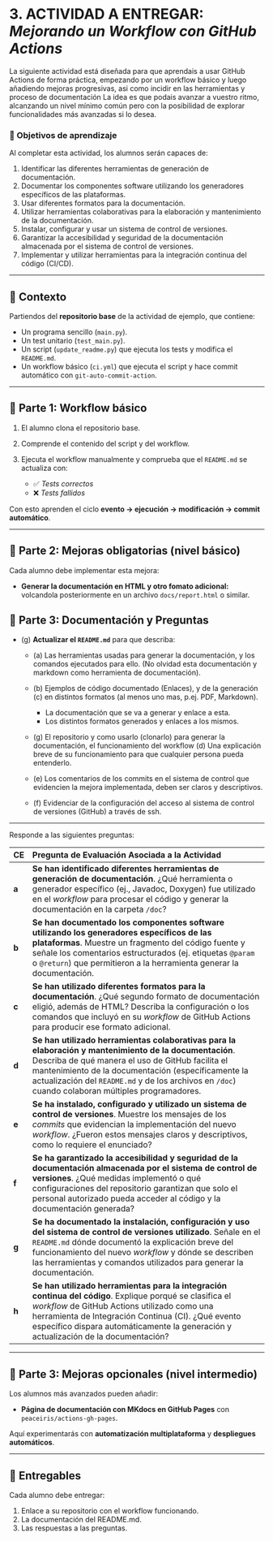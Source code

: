 # 3. ACTIVIDAD A ENTREGAR: *Mejorando un Workflow con GitHub Actions*
La siguiente actividad está diseñada para que aprendais a usar GitHub Actions de forma práctica, empezando por un workflow básico y luego añadiendo mejoras progresivas, asi como incidir en las herramientas y proceso de documentación La idea es que podais avanzar a vuestro ritmo, alcanzando un nivel mínimo común pero con la posibilidad de explorar funcionalidades más avanzadas si lo desea.

### 🎯 Objetivos de aprendizaje

Al completar esta actividad, los alumnos serán capaces de:
1. Identificar las diferentes herramientas de generación de documentación.
2. Documentar los componentes software utilizando los generadores específicos de las plataformas.
3. Usar diferentes formatos para la documentación.
4. Utilizar herramientas colaborativas para la elaboración y mantenimiento de la documentación.
5. Instalar, configurar y usar un sistema de control de versiones.
6. Garantizar la accesibilidad y seguridad de la documentación almacenada por el sistema de control de versiones.
7. Implementar y utilizar herramientas para la integración continua del código (CI/CD).
---

## 📝 Contexto

Partiendos del **repositorio base** de la actividad de ejemplo, que contiene:

* Un programa sencillo (`main.py`).
* Un test unitario (`test_main.py`).
* Un script (`update_readme.py`) que ejecuta los tests y modifica el `README.md`.
* Un workflow básico (`ci.yml`) que ejecuta el script y hace commit automático con `git-auto-commit-action`.

---

## 🔹 Parte 1: Workflow básico

1. El alumno clona el repositorio base.
2. Comprende el contenido del script y del workflow.
3. Ejecuta el workflow manualmente y comprueba que el `README.md` se actualiza con:
    
    * ✅ *Tests correctos*
    * ❌ *Tests fallidos*

Con esto aprenden el ciclo **evento → ejecución → modificación → commit automático**.

---

## 🔹 Parte 2: Mejoras obligatorias (nivel básico)

Cada alumno debe implementar esta mejora:

* **Generar la documentación en HTML y otro fomato adicional:** volcandola posteriormente en un archivo `docs/report.html` o similar.


## 🔹 Parte 3: Documentación y Preguntas 

* (g) **Actualizar el `README.md`** para que describa:
    
    * (a) Las herramientas usadas para generar la documentación, y los comandos ejecutados para ello. (No olvidad esta documentación y markdown como herramienta de documentación).
    * (b) Ejemplos de código documentado (Enlaces), y de la generación (c) en distintos formatos (al menos uno mas, p.ej. PDF, Markdown).
        
        * La documentación que se va a generar y enlace a esta.
        * Los distintos formatos generados y enlaces a los mismos.
  
    * (g) El repositorio y como usarlo (clonarlo) para generar la documentación, el funcionamiento del workflow (d) Una explicación breve de su funcionamiento para que cualquier persona pueda entenderlo.
    * (e) Los comentarios de los commits en el sistema de control que evidencien la mejora implementada, deben ser claros y descriptivos.
    * (f) Evidenciar de la configuración del acceso al sistema de control de versiones (GitHub) a través de ssh.
---

Responde a las siguientes preguntas:

| CE    | Pregunta de Evaluación Asociada a la Actividad           |
|:------|:------------------------------------------------------------------------------------------------------------------------------------------------------------------------------------------------------------------------------------------------------------------------------------------------------------------------|
| **a** | **Se han identificado diferentes herramientas de generación de documentación**. ¿Qué herramienta o generador específico (ej., Javadoc, Doxygen) fue utilizado en el *workflow* para procesar el código y generar la documentación en la carpeta `/doc`?                                                                 |
| **b** | **Se han documentado los componentes software utilizando los generadores específicos de las plataformas**. Muestre un fragmento del código fuente y señale los comentarios estructurados (ej. etiquetas `@param` o `@return`) que permitieron a la herramienta generar la documentación.                                |
| **c** | **Se han utilizado diferentes formatos para la documentación**. ¿Qué segundo formato de documentación eligió, además de HTML? Describa la configuración o los comandos que incluyó en su *workflow* de GitHub Actions para producir ese formato adicional.                                                              |
| **d** | **Se han utilizado herramientas colaborativas para la elaboración y mantenimiento de la documentación**. Describa de qué manera el uso de GitHub facilita el mantenimiento de la documentación (específicamente la actualización del `README.md` y de los archivos en `/doc`) cuando colaboran múltiples programadores. |
| **e** | **Se ha instalado, configurado y utilizado un sistema de control de versiones**. Muestre los mensajes de los *commits* que evidencian la implementación del nuevo *workflow*. ¿Fueron estos mensajes claros y descriptivos, como lo requiere el enunciado?                                                              |
| **f** | **Se ha garantizado la accesibilidad y seguridad de la documentación almacenada por el sistema de control de versiones**. ¿Qué medidas implementó o qué configuraciones del repositorio garantizan que solo el personal autorizado pueda acceder al código y la documentación generada?                                 |
| **g** | **Se ha documentado la instalación, configuración y uso del sistema de control de versiones utilizado**. Señale en el `README.md` dónde documentó la explicación breve del funcionamiento del nuevo *workflow* y dónde se describen las herramientas y comandos utilizados para generar la documentación.               |
| **h** | **Se han utilizado herramientas para la integración continua del código**. Explique porqué se clasifica el *workflow* de GitHub Actions utilizado como una herramienta de Integración Continua (CI). ¿Qué evento específico dispara automáticamente la generación y actualización de la documentación?                  |
---

## 🔹 Parte 3: Mejoras opcionales (nivel intermedio)

Los alumnos más avanzados pueden añadir:

* **Página de documentación con MKdocs en GitHub Pages** con `peaceiris/actions-gh-pages`.

Aquí experimentarás con **automatización multiplataforma** y **despliegues automáticos**.

---

## 📑 Entregables

Cada alumno debe entregar:

1. Enlace a su repositorio con el workflow funcionando.
2. La documentación del README.md.
3. Las respuestas a las preguntas.

